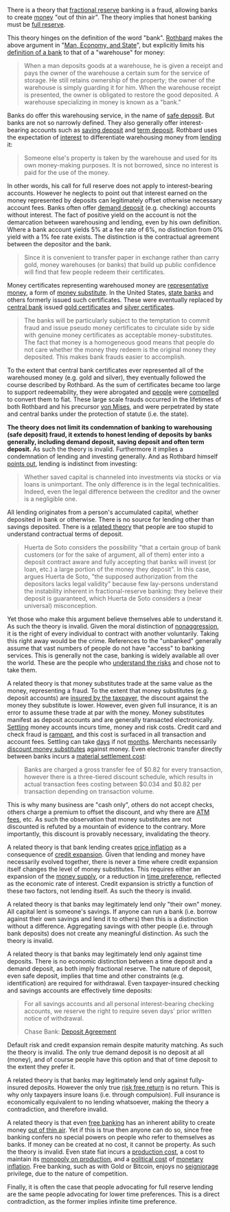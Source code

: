 There is a theory that [fractional reserve](https://en.wikipedia.org/wiki/Fractional-reserve_banking) banking is a fraud, allowing banks to create [money](Money-Taxonomy) "out of thin air". The theory implies that honest banking must be [full reserve](https://en.wikipedia.org/wiki/Full-reserve_banking).

This theory hinges on the definition of the word "bank". [Rothbard](https://en.wikipedia.org/wiki/Murray_Rothbard) makes the above argument in "[Man, Economy, and State](https://mises.org/library/man-economy-and-state-power-and-market/html)", but explicitly limits his [definition of a bank](https://mises.org/library/man-economy-and-state-power-and-market/html/pp/1086) to that of a "warehouse" for money:

> When a man deposits goods at a warehouse, he is given a receipt and pays the owner of the warehouse a certain sum for the service of storage. He still retains ownership of the property; the owner of the warehouse is simply guarding it for him. When the warehouse receipt is presented, the owner is obligated to restore the good deposited. A warehouse specializing in money is known as a "bank."

Banks do offer this warehousing service, in the name of [safe deposit](https://en.wikipedia.org/wiki/Safe_deposit_box). But banks are not so narrowly defined. They also generally offer interest-bearing accounts such as [saving deposit](https://en.wikipedia.org/wiki/Savings_account) and [term deposit](https://en.wikipedia.org/wiki/Time_deposit). Rothbard uses the expectation of [interest](Glossary#interest) to differentiate warehousing money from [lending](Glossary#lend) it:

> Someone else's property is taken by the warehouse and used for its own money-making purposes. It is not borrowed, since no interest is paid for the use of the money.

In other words, his call for full reserve does not apply to interest-bearing accounts. However he neglects to point out that interest earned on the money represented by deposits can legitimately offset otherwise necessary account fees. Banks often offer [demand deposit](https://en.wikipedia.org/wiki/Transaction_account) (e.g. checking) accounts without interest. The fact of positive yield on the account is not the demarcation between warehousing and lending, even by his own definition. Where a bank account yields 5% at a fee rate of 6%, no distinction from 0% yield with a 1% fee rate exists. The distinction is the contractual agreement between the depositor and the bank.

> Since it is convenient to transfer paper in exchange rather than carry gold, money warehouses (or banks) that build up public confidence will find that few people redeem their certificates.

Money certificates representing warehoused money are [representative money](https://en.wikipedia.org/wiki/Representative_money), a form of [money substitute](https://wiki.mises.org/wiki/Money_substitutes). In the United States, [state banks](https://en.wikipedia.org/wiki/State_bank) and others formerly issued such certificates. These were eventually replaced by [central bank](https://en.wikipedia.org/wiki/Central_bank) issued [gold certificates](https://en.wikipedia.org/wiki/Gold_certificate) and [silver certificates](https://en.wikipedia.org/wiki/Silver_certificate).

> The banks will be particularly subject to the temptation to commit fraud and issue pseudo money certificates to circulate side by side with genuine money certificates as acceptable money-substitutes. The fact that money is a homogeneous good means that people do not care whether the money they redeem is the original money they deposited. This makes bank frauds easier to accomplish.

To the extent that central bank certificates ever represented all of the warehoused money (e.g. gold and silver), they eventually followed the course described by Rothbard. As the sum of certificates became too large to support redeemability, they were abrogated and [people](Glossary#person) were [compelled](https://en.wikipedia.org/wiki/Gold_Reserve_Act) to convert them to fiat. These large scale frauds occurred in the lifetimes of both Rothbard and his precursor [von Mises](https://en.wikipedia.org/wiki/Ludwig_von_Mises), and were perpetrated by state and central banks under the protection of statute (i.e. the state).

**The theory does not limit its condemnation of banking to warehousing (safe deposit) fraud, it extends to honest lending of deposits by banks generally, including demand deposit, saving deposit and often term deposit.** As such the theory is invalid. Furthermore it implies a condemnation of lending and investing generally. And as Rothbard himself [points out](https://mises.org/library/man-economy-and-state-power-and-market/html/p/996), lending is indistinct from investing:

> Whether saved capital is channeled into investments via stocks or via loans is unimportant. The only difference is in the legal technicalities. Indeed, even the legal difference between the creditor and the owner is a negligible one.

All lending originates from a person's accumulated capital, whether deposited in bank or otherwise. There is no source for lending other than savings deposited. There is a [related theory](https://en.wikipedia.org/wiki/Jes%C3%BAs_Huerta_de_Soto#Austrian_business_cycle_and_full_reserve_banking) that people are too stupid to understand contractual terms of deposit.

> Huerta de Soto considers the possibility "that a certain group of bank customers (or for the sake of argument, all of them) enter into a deposit contract aware and fully accepting that banks will invest (or loan, etc.) a large portion of the money they deposit". In this case, argues Huerta de Soto, "the supposed authorization from the depositors lacks legal validity" because few lay-persons understand the instability inherent in fractional-reserve banking: they believe their deposit is guaranteed, which Huerta de Soto considers a (near universal) misconception.

Yet those who make this argument believe themselves able to understand it. As such the theory is invalid. Given the moral distinction of [nonaggression](https://en.wikipedia.org/wiki/Non-aggression_principle), it is the right of every individual to contract with another voluntarily. Taking this right away would be the crime. References to the "unbanked" generally assume that vast numbers of people do not have "access" to banking services. This is generally not the case, banking is widely available all over the world. These are the people who [understand the risks](https://www.reuters.com/article/zimbabwe-crisis-cbank/zimbabwe-c-bank-says-raided-private-bank-accounts-idUSLK23553320090420) and chose not to take them.

A related theory is that money substitutes trade at the same value as the money, representing a fraud. To the extent that money substitutes (e.g. deposit accounts) are [insured by the taxpayer](https://www.fdic.gov), the discount against the money they substitute is lower. However, even given full insurance, it is an error to assume these trade at par with the money. Money substitutes manifest as deposit accounts and are generally transacted electronically. [Settling](https://en.wikipedia.org/wiki/Settlement_(finance)) money accounts incurs time, money and risk costs. Credit card and check fraud is [rampant](https://en.wikipedia.org/wiki/Credit_card_fraud), and this cost is surfaced in all transaction and account fees. Settling can take [days](https://en.wikipedia.org/wiki/Cheque_clearing) if not [months](https://en.wikipedia.org/wiki/Chargeback). Merchants necessarily [discount money substitutes](https://en.wikipedia.org/wiki/Merchant_account#Discount_rates) against money. Even electronic transfer directly between banks incurs a [material settlement cost](https://en.wikipedia.org/wiki/Fedwire):

> Banks are charged a gross transfer fee of $0.82 for every transaction, however there is a three-tiered discount schedule, which results in actual transaction fees costing between $0.034 and $0.82 per transaction depending on transaction volume.

This is why many business are "cash only", others do not accept checks, others charge a premium to offset the discount, and  why there are [ATM fees](https://en.wikipedia.org/wiki/ATM_usage_fees), etc. As such the observation that money substitutes are not discounted is refuted by a mountain of evidence to the contrary. More importantly, this discount is provably necessary, invalidating the theory.

A related theory is that bank lending creates [price inflation](https://en.wikipedia.org/wiki/Inflation) as a consequence of [credit expansion](Credit-Expansion-Fallacy). Given that lending and money have necessarily evolved together, there is never a time where credit expansion itself changes the level of money substitutes. This requires either an expansion of the [money supply](https://en.wikipedia.org/wiki/Gold_mining), or a reduction in [time preference](Time-Preference-Fallacy), reflected as the economic rate of interest. Credit expansion is strictly a function of these two factors, not lending itself. As such the theory is invalid.

A related theory is that banks may legitimately lend only "their own" money. All capital lent is someone's savings. If anyone can run a bank (i.e. borrow against their own savings and lend it to others) then this is a distinction without a difference. Aggregating savings with other people (i.e. through bank deposits) does not create any meaningful distinction. As such the theory is invalid.

A related theory is that banks may legitimately lend only against time deposits. There is no economic distinction between a time deposit and a demand deposit, as both imply fractional reserve. The nature of deposit, even safe deposit, implies that time and other constraints (e.g. identification) are required for withdrawal. Even taxpayer-insured checking and savings accounts are effectively time deposits:

> For all savings accounts and all personal interest-bearing checking accounts, we reserve the right to require seven days' prior written notice of withdrawal.
>
> Chase Bank: [Deposit Agreement](https://www.chase.com/content/dam/chasecom/en/checking/documents/deposit_account_agreement.pdf)

Default risk and credit expansion remain despite maturity matching. As such the theory is invalid. The only true demand deposit is no deposit at all (money), and of course people have this option and that of time deposit to the extent they prefer it.

A related theory is that banks may legitimately lend only against fully-insured deposits. However the only true [risk free return](Risk-Free-Return-Fallacy) is no return. This is why only taxpayers insure loans (i.e. through compulsion). Full insurance is economically equivalent to no lending whatsoever, making the theory a contradiction, and therefore invalid.

A related theory is that even [free banking](https://en.wikipedia.org/wiki/Free_banking) has an inherent ability to create money [out of thin air](Thin-Air-Fallacy). Yet if this is true then anyone can do so, since free banking confers no special powers on people who refer to themselves as banks. If money can be created at no cost, it cannot be property. As such the theory is invalid. Even state fiat incurs a [production cost](https://www.federalreserve.gov/faqs/currency_12771.htm), a cost to maintain its [monopoly on production](https://en.wikipedia.org/wiki/Counterfeit), and a [political cost](https://en.wikipedia.org/wiki/Crisis_in_Venezuela) of [monetary inflation](https://en.wikipedia.org/wiki/Monetary_inflation). Free banking, such as with Gold or Bitcoin, enjoys no [seigniorage](https://en.wikipedia.org/wiki/Seigniorage) privilege, due to the nature of competition.

Finally, it is often the case that people advocating for full reserve lending are the same people advocating for lower time preferences. This is a direct contradiction, as the former implies infinite time preference.